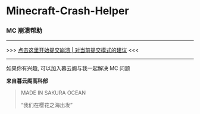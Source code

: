 # Minecraft-Crash-Helper

### MC 崩溃帮助

---

\>>> [点击这里开始提交崩溃 | 对当前提交模式的建议](https://github.com/MuCloudOfficial/Minecraft-Crash-Helper/issues/new/choose) <<<

---

如果你有兴趣, 可以加入暮云阁与我一起解决 MC 问题

**来自暮云阁高科部**

> MADE IN SAKURA OCEAN
>
> “我们在樱花之海出发”
